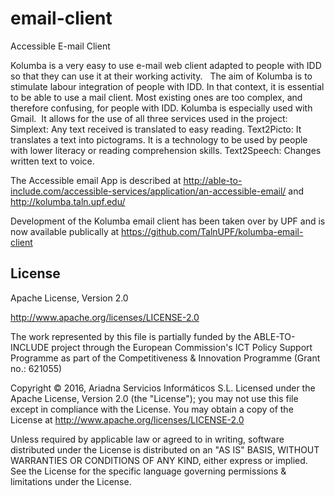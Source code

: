 # email-client
Accessible E-mail Client

Kolumba is a very easy to use e-mail web client adapted to people with IDD so that they can use it at their working activity. 
 
The aim of Kolumba is to stimulate labour integration of people with IDD. In that context, it is essential to be able to use a mail client. Most existing ones are too complex, and therefore confusing, for people with IDD. Kolumba is especially used with Gmail.  It allows for the use of all three services used in the project:
Simplext: Any text received is translated to easy reading.
Text2Picto: It translates a text into pictograms. It is a technology to be used by people with lower literacy or reading comprehension skills.
Text2Speech: Changes written text to voice.
 
 
The Accessible email App is described at http://able-to-include.com/accessible-services/application/an-accessible-email/ and http://kolumba.taln.upf.edu/


Development of the Kolumba email client has been taken over by UPF and is now available publically at https://github.com/TalnUPF/kolumba-email-client

## License

<license>
<name> Apache License, Version 2.0 </name>

<url> http://www.apache.org/licenses/LICENSE-2.0 </url>

<comments>
The work represented by this file is partially funded by the ABLE-TO-INCLUDE project through the European Commission's ICT Policy Support Programme as part of the Competitiveness & Innovation Programme (Grant no.: 621055)

Copyright © 2016, Ariadna Servicios Informáticos S.L.
Licensed under the Apache License, Version 2.0 (the "License");
you may not use this file except in compliance with the License.
You may obtain a copy of the License at http://www.apache.org/licenses/LICENSE-2.0

Unless required by applicable law or agreed to in writing, software distributed under the License is distributed on an "AS IS" BASIS, WITHOUT WARRANTIES OR CONDITIONS OF ANY KIND, either express or implied.
See the License for the specific language governing permissions & limitations under the License.
</comments>
</license>
